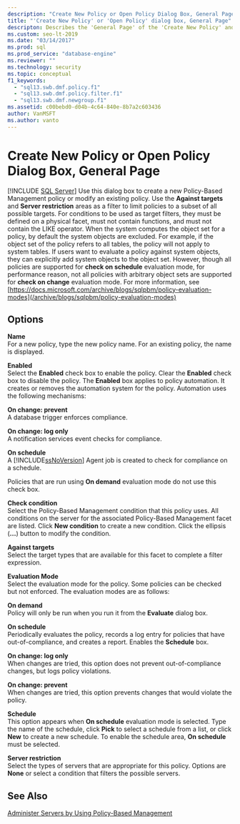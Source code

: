 ```yaml
---
description: "Create New Policy or Open Policy Dialog Box, General Page"
title: "'Create New Policy' or 'Open Policy' dialog box, General Page"
descripton: Describes the 'General Page' of the 'Create New Policy' and 'Open Policy' dialog boxes for Policy-Based Management in SQL Server Management Studio (SSMS).
ms.custom: seo-lt-2019
ms.date: "03/14/2017"
ms.prod: sql
ms.prod_service: "database-engine"
ms.reviewer: ""
ms.technology: security
ms.topic: conceptual
f1_keywords: 
  - "sql13.swb.dmf.policy.f1"
  - "sql13.swb.dmf.policy.filter.f1"
  - "sql13.swb.dmf.newgroup.f1"
ms.assetid: c00bebd0-d04b-4c64-840e-8b7a2c603436
author: VanMSFT
ms.author: vanto
---
```

# Create New Policy or Open Policy Dialog Box, General Page
 [!INCLUDE [SQL Server](../../includes/applies-to-version/sqlserver.md)]
  Use this dialog box to create a new Policy-Based Management policy or modify an existing policy. Use the **Against targets** and **Server restriction** areas as a filter to limit policies to a subset of all possible targets. For conditions to be used as target filters, they must be defined on a physical facet, must not contain functions, and must not contain the LIKE operator. When the system computes the object set for a policy, by default the system objects are excluded.  For example, if the object set of the policy refers to all tables, the policy will not apply to system tables. If users want to evaluate a policy against system objects, they can explicitly add system objects to the object set. However, though all policies are supported for **check on schedule** evaluation mode, for performance reason, not all policies with arbitrary object sets are supported for **check on change** evaluation mode. For more information, see [https://docs.microsoft.com/archive/blogs/sqlpbm/policy-evaluation-modes](/archive/blogs/sqlpbm/policy-evaluation-modes)  
  
## Options  
 **Name**  
 For a new policy, type the new policy name. For an existing policy, the name is displayed.  
  
 **Enabled**  
 Select the **Enabled** check box to enable the policy. Clear the **Enabled** check box to disable the policy. The **Enabled** box applies to policy automation. It creates or removes the automation system for the policy. Automation uses the following mechanisms:  
  
 **On change: prevent**  
 A database trigger enforces compliance.  
  
 **On change: log only**  
 A notification services event checks for compliance.  
  
 **On schedule**  
 A [!INCLUDE[ssNoVersion](../../includes/ssnoversion-md.md)] Agent job is created to check for compliance on a schedule.  
  
 Policies that are run using **On demand** evaluation mode do not use this check box.  
  
 **Check condition**  
 Select the Policy-Based Management condition that this policy uses. All conditions on the server for the associated Policy-Based Management facet are listed. Click **New condition** to create a new condition. Click the ellipsis (**...**) button to modify the condition.  
  
 **Against targets**  
 Select the target types that are available for this facet to complete a filter expression.  
  
 **Evaluation Mode**  
 Select the evaluation mode for the policy. Some policies can be checked but not enforced. The evaluation modes are as follows:  
  
 **On demand**  
 Policy will only be run when you run it from the **Evaluate** dialog box.  
  
 **On schedule**  
 Periodically evaluates the policy, records a log entry for policies that have out-of-compliance, and creates a report. Enables the **Schedule** box.  
  
 **On change: log only**  
 When changes are tried, this option does not prevent out-of-compliance changes, but logs policy violations.  
  
 **On change: prevent**  
 When changes are tried, this option prevents changes that would violate the policy.  
  
 **Schedule**  
 This option appears when **On schedule** evaluation mode is selected. Type the name of the schedule, click **Pick** to select a schedule from a list, or click **New** to create a new schedule. To enable the schedule area, **On schedule** must be selected.  
  
 **Server restriction**  
 Select the types of servers that are appropriate for this policy. Options are **None** or select a condition that filters the possible servers.  
  
## See Also  
 [Administer Servers by Using Policy-Based Management](../../relational-databases/policy-based-management/administer-servers-by-using-policy-based-management.md)  
  
